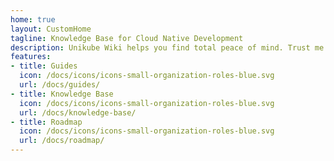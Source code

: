 ```yaml
---
home: true
layout: CustomHome
tagline: Knowledge Base for Cloud Native Development
description: Unikube Wiki helps you find total peace of mind. Trust me!
features:
- title: Guides
  icon: /docs/icons/icons-small-organization-roles-blue.svg
  url: /docs/guides/
- title: Knowledge Base
  icon: /docs/icons/icons-small-organization-roles-blue.svg
  url: /docs/knowledge-base/
- title: Roadmap
  icon: /docs/icons/icons-small-organization-roles-blue.svg
  url: /docs/roadmap/
---
```

